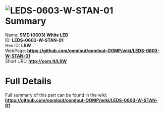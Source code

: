 
![LEDS-0603-W-STAN-01](https://github.com/oomlout/oomlout-OOMP/blob/master/parts/LEDS-0603-W-STAN-01/LEDS-0603-W-STAN-01_420.jpg)   
Summary
=================
  
Name: __SMD (0603) White LED__    
ID: __LEDS-0603-W-STAN-01__   
Hex ID: __L6W__   
WebPage: __https://github.com/oomlout/oomlout-OOMP/wiki/LEDS-0603-W-STAN-01__   
Short URL: __http://oom.lt/L6W__   

Full Details
==========================
Full summary of this part can be found in the wiki:   
__https://github.com/oomlout/oomlout-OOMP/wiki/LEDS-0603-W-STAN-01__    

